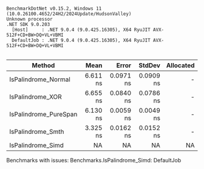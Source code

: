 ```

BenchmarkDotNet v0.15.2, Windows 11 (10.0.26100.4652/24H2/2024Update/HudsonValley)
Unknown processor
.NET SDK 9.0.203
  [Host]     : .NET 9.0.4 (9.0.425.16305), X64 RyuJIT AVX-512F+CD+BW+DQ+VL+VBMI
  DefaultJob : .NET 9.0.4 (9.0.425.16305), X64 RyuJIT AVX-512F+CD+BW+DQ+VL+VBMI


```
| Method                | Mean     | Error     | StdDev    | Allocated |
|---------------------- |---------:|----------:|----------:|----------:|
| IsPalindrome_Normal   | 6.611 ns | 0.0971 ns | 0.0909 ns |         - |
| IsPalindrome_XOR      | 6.655 ns | 0.0840 ns | 0.0786 ns |         - |
| IsPalindrome_PureSpan | 6.130 ns | 0.0059 ns | 0.0049 ns |         - |
| IsPalindrome_Smth     | 3.325 ns | 0.0162 ns | 0.0152 ns |         - |
| IsPalindrome_Simd     |       NA |        NA |        NA |        NA |

Benchmarks with issues:
  Benchmarks.IsPalindrome_Simd: DefaultJob
